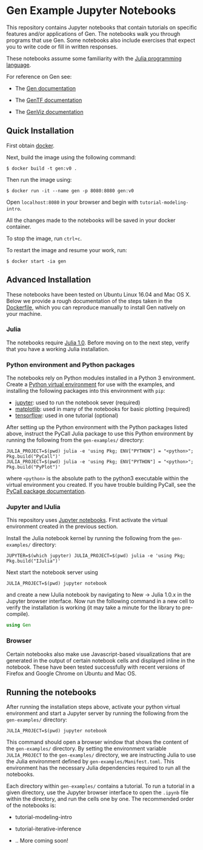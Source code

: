 # Gen Example Jupyter Notebooks

This repository contains Jupyter notebooks that contain tutorials on specific features and/or applications of Gen.
The notebooks walk you through programs that use Gen.
Some notebooks also include exercises that expect you to write code or fill in written responses.

These notebooks assume some familiarity with the [Julia programming language](https://julialang.org/).

For reference on Gen see:

- The [Gen documentation](https://probcomp.github.io/Gen/dev/)

- The [GenTF documentation](https://probcomp.github.io/GenTF/dev/)

- The [GenViz documentation](https://probcomp.github.io/GenTF/dev/)

## Quick Installation

First obtain [docker](https://www.docker.com/).

Next, build the image using the following command:

    $ docker build -t gen:v0 .

Then run the image using:

    $ docker run -it --name gen -p 8080:8080 gen:v0

Open `localhost:8080` in your browser and begin with `tutorial-modeling-intro`.

All the changes made to the notebooks will be saved in your docker container.

To stop the image, run `ctrl+c`.

To restart the image and resume your work, run:

    $ docker start -ia gen

## Advanced Installation

These notebooks have been tested on Ubuntu Linux 16.04 and Mac OS X.
Below we provide a rough documentation of the steps taken in the [Dockerfile](./Dockerfile), which you can reproduce manually to install Gen natively on your machine.

### Julia

The notebooks require [Julia 1.0](https://julialang.org/downloads/).
Before moving on to the next step, verify that you have a working Julia installation.

### Python environment and Python packages

The notebooks rely on Python modules installed in a Python 3 environment.
Create a [Python virtual environment](https://virtualenv.pypa.io/en/latest/) for use with the examples, and installing the following packages into this environment with `pip`:

- [jupyter](https://jupyter.org/install#installing-jupyter-with-pip): used to run the notebook sever (required)
- [matplotlib](https://matplotlib.org/users/installing.html#installing): used in many of the notebooks for basic plotting (required)
- [tensorflow](https://www.tensorflow.org/install/pip): used in one tutorial (optional)

After setting up the Python environment with the Python packages listed above, instruct the PyCall Julia package to use this Python environment by running the following from the `gen-examples/` directory:
```
JULIA_PROJECT=$(pwd) julia -e 'using Pkg; ENV["PYTHON"] = "<python>"; Pkg.build("PyCall")'
JULIA_PROJECT=$(pwd) julia -e 'using Pkg; ENV["PYTHON"] = "<python>"; Pkg.build("PyPlot")'
```
where `<python>` is the absolute path to the python3 executable within the virtual environment you created.
If you have trouble building PyCall, see the [PyCall package documentation](https://github.com/JuliaPy/PyCall.jl#specifying-the-python-version).

### Jupyter and IJulia

This repository uses [Jupyter notebooks](https://jupyter.org/).
First activate the virtual environment created in the previous section.

Install the Julia notebook kernel by running the following from the `gen-examples/` directory:
```
JUPYTER=$(which jupyter) JULIA_PROJECT=$(pwd) julia -e 'using Pkg; Pkg.build("IJulia")'
```
Next start the notebook server using
```
JULIA_PROJECT=$(pwd) jupyter notebook
```
and create a new IJulia notebook by navigating to New -> Julia 1.0.x in the Jupyter browser interface.
Now run the following command in a new cell to verify the installation is working (it may take a minute for the library to pre-compile).
```julia
using Gen
```

### Browser

Certain notebooks also make use Javascript-based visualizations that are generated in the output of certain notebook cells and displayed inline in the notebook.
These have been tested successfully with recent versions of Firefox and Google Chrome on Ubuntu and Mac OS.

## Running the notebooks

After running the installation steps above, activate your python virtual environment and start a Jupyter server by running the following from the `gen-examples/` directory:
```
JULIA_PROJECT=$(pwd) jupyter notebook
```
This command should open a browser window that shows the content of the `gen-examples/` directory.
By setting the environment variable `JULIA_PROJECT` to the `gen-examples/` directory, we are instructing Julia to use the Julia environment defined by `gen-examples/Manifest.toml`.
This environment has the necessary Julia dependencies required to run all the notebooks.

Each directory within `gen-examples/` contains a tutorial.
To run a tutorial in a given directory, use the Jupyter browser interface to open the `.ipynb` file within the directory, and run the cells one by one.
The recommended order of the notebooks is:

- tutorial-modeling-intro

- tutorial-iterative-inference

- .. More coming soon!
